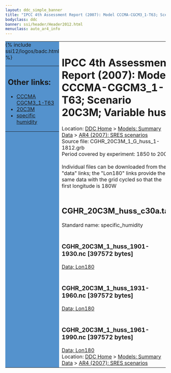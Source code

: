 ```yaml
---
layout: ddc_simple_banner
title: "IPCC 4th Assessment Report (2007): Model CCCMA-CGCM3_1-T63; Scenario 20C3M; Variable huss"
bodyclass: ddc
banner: ssi/header/Header2012.html
menuclass: auto_ar4_info
---
```



<table width="100%" border="0" cellspacing="0" cellpadding="0" style="border-collapse: collapse;">
<tr style="margin:0;padding:0;border:0;">
<td style="margin:0;padding:0;border:0;height:1pt;width:150pt;background:#5492CD;" valign="top" >

<div id="lh-col2" class="auto_ar4_info">
<table class="menumain" bgcolor="#5492CD" cellspacing="0" width="100%" border="0">
<tr><td>
<h2> Other links:</h2>
<ul>
<li><a href="/auto/ar4/model-CCCMA-CGCM3_1-T63.html">CCCMA<br/>CGCM3_1-T63</a></li>
<li><a href="/auto/ar4/scenario-20C3M.html">20C3M</a></li>
<li><a href="/auto/ar4/var-specific_humidity.html">specific humidity</a></li>
</ul>
</td></tr>
{% include ssi12/logos/badc.html %}
</table>
</div>
</td>
<td><h1>IPCC 4th Assessment Report (2007): Model CCCMA-CGCM3_1-T63; Scenario 20C3M; Variable huss</h1>

<!-- Breadcrumb1 -->
<div id="breadcrumb1" align="left">
Location: <a href="/index.html">DDC Home</a> > <a href="/sim/gcm_clim/">Models: Summary Data</a>
> <a href="/sim/gcm_clim/SRES_AR4/index.html">AR4 (2007): SRES scenarios</a>
</div>
<!-- End of Breadcrumb1 -->Source file: CGHR_20C3M_1_G_huss_1-1812.grb
<br/>
Period covered by experiment: 1850 to 2000<br/>
<br/>Individual files can be downloaded from the "data" links; the "Lon180" links provide the same data
         with the grid cycled so that the first longitude is 180W<br/>
<br/><h2>CGHR_20C3M_huss_c30a.tar</h2>
Standard name: specific_humidity<br>
<br/><h3>CGHR_20C3M_1_huss_1901-1930.nc [397572 bytes]</h3>
<a href="http://apps.ipcc-data.org/cgi-bin/downl/ar4_nc/huss/CGHR_20C3M_1_huss_1901-1930.nc">Data; </a><a href="http://apps.ipcc-data.org/cgi-bin/downl/ar4_nc/huss/CGHR_20C3M_1_huss_1901-1930.cyto180.nc"> Lon180</a><br/>
<br/><h3>CGHR_20C3M_1_huss_1931-1960.nc [397572 bytes]</h3>
<a href="http://apps.ipcc-data.org/cgi-bin/downl/ar4_nc/huss/CGHR_20C3M_1_huss_1931-1960.nc">Data; </a><a href="http://apps.ipcc-data.org/cgi-bin/downl/ar4_nc/huss/CGHR_20C3M_1_huss_1931-1960.cyto180.nc"> Lon180</a><br/>
<br/><h3>CGHR_20C3M_1_huss_1961-1990.nc [397572 bytes]</h3>
<a href="http://apps.ipcc-data.org/cgi-bin/downl/ar4_nc/huss/CGHR_20C3M_1_huss_1961-1990.nc">Data; </a><a href="http://apps.ipcc-data.org/cgi-bin/downl/ar4_nc/huss/CGHR_20C3M_1_huss_1961-1990.cyto180.nc"> Lon180</a><br/>
<!-- Breadcrumb2 -->
<div id="breadcrumb2" align="left">
Location: <a href="/index.html">DDC Home</a> > <a href="/sim/gcm_clim/">Models: Summary Data</a>
> <a href="/sim/gcm_clim/SRES_AR4/index.html">AR4 (2007): SRES scenarios</a>
</div>
<!-- End of Breadcrumb2 --></td></tr></table>
